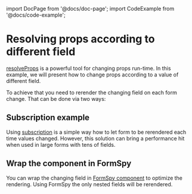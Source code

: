 import DocPage from '@docs/doc-page';
import CodeExample from '@docs/code-example';

<DocPage>

# Resolving props according to different field

[resolveProps](/schema/resolve-props) is a powerful tool for changing props run-time. In this example, we will present how to change props according to a value of different field.

To achieve that you need to rerender the changing field on each form change. That can be done via two ways:

## Subscription example

Using [subscription](/components/renderer#optionalprops) is a simple way how to let form to be rerendered each time values changed. However, this solution can bring a performance hit when used in large forms with tens of fields.

<CodeExample source="components/examples/resolve-props-subscription" mode="preview" />

## Wrap the component in FormSpy

You can wrap the changing field in [FormSpy component](/components/form-spy) to optimize the rendering. Using FormSpy the only nested fields will be rerendered.

<CodeExample source="components/examples/resolve-props-formspy" mode="preview" />


</DocPage>